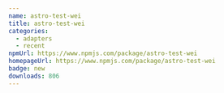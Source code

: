 ```yaml
---
name: astro-test-wei
title: astro-test-wei
categories:
  - adapters
  - recent
npmUrl: https://www.npmjs.com/package/astro-test-wei
homepageUrl: https://www.npmjs.com/package/astro-test-wei
badge: new
downloads: 806
---
```

